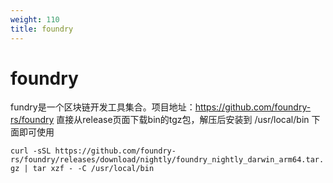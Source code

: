 ```yaml
---
weight: 110
title: foundry
---
```


# foundry

fundry是一个区块链开发工具集合。项目地址：https://github.com/foundry-rs/foundry 直接从release页面下载bin的tgz包，解压后安装到 /usr/local/bin 下面即可使用

`curl -sSL https://github.com/foundry-rs/foundry/releases/download/nightly/foundry_nightly_darwin_arm64.tar.gz | tar xzf - -C /usr/local/bin`